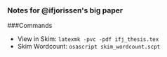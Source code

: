### Notes for @ifjorissen's big paper

###Commands
  * View in Skim: `latexmk -pvc -pdf ifj_thesis.tex`
  * Skim Wordcount: `osascript skim_wordcount.scpt`